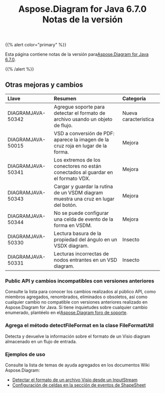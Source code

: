 ﻿---
title: Aspose.Diagram for Java 6.7.0 Notas de la versión
type: docs
weight: 50
url: /es/java/aspose-diagram-for-java-6-7-0-release-notes/
---
{{% alert color="primary" %}} 

 Esta página contiene notas de la versión para[Aspose.Diagram for Java 6.7.0](https://docs.aspose.com/diagram/java/aspose-diagram-for-java-6-7-0-release-notes/).

{{% /alert %}} 
## **Otras mejoras y cambios**

|**Llave**|**Resumen**|**Categoría**|
|:- |:- |:- |
|DIAGRAMJAVA-50342|Agregue soporte para detectar el formato de archivo usando un objeto de flujo.|Nueva caracteristica|
|DIAGRAMJAVA-50015|VSD a conversión de PDF: aparece la imagen de la cruz roja en lugar de la forma.|Mejora|
|DIAGRAMJAVA-50341|Los extremos de los conectores no están conectados al guardar en el formato VDX.|Mejora|
|DIAGRAMJAVA-50343|Cargar y guardar la rutina de un VSDM diagram muestra una cruz en lugar del botón.|Mejora|
|DIAGRAMJAVA-50344|No se puede configurar una celda de evento de la forma en VSDM.|Mejora|
|DIAGRAMJAVA-50330|Lectura basura de la propiedad del ángulo en un VSDX diagram.|Insecto|
|DIAGRAMJAVA-50331|Lecturas incorrectas de nodos entrantes en un VSD diagram.|Insecto|
### **Public API y cambios incompatibles con versiones anteriores**
Consulte la lista para conocer los cambios realizados al público API, como miembros agregados, renombrados, eliminados o obsoletos, así como cualquier cambio no compatible con versiones anteriores realizado en Aspose.Diagram for Java. Si tiene inquietudes sobre cualquier cambio enumerado, plantéelo en el[Aspose.Diagram foro de soporte](https://forum.aspose.com/c/diagram/17).
### **Agrega el método detectFileFormat en la clase FileFormatUtil**
Detecta y devuelve la información sobre el formato de un Visio diagram almacenado en un flujo de entrada.
### **Ejemplos de uso**
Consulte la lista de temas de ayuda agregados en los documentos Wiki Aspose.Diagram:

- [Detectar el formato de un archivo Visio desde un InputStream](/diagram/es/java/introduction/#Introduction-DetecttheFormatofaVisioFilefromanInputStream)
- [Configuración de celdas en la sección de eventos de ShapeSheet](/diagram/es/java/setting-cells-in-the-event-section-of-shapesheet/)
